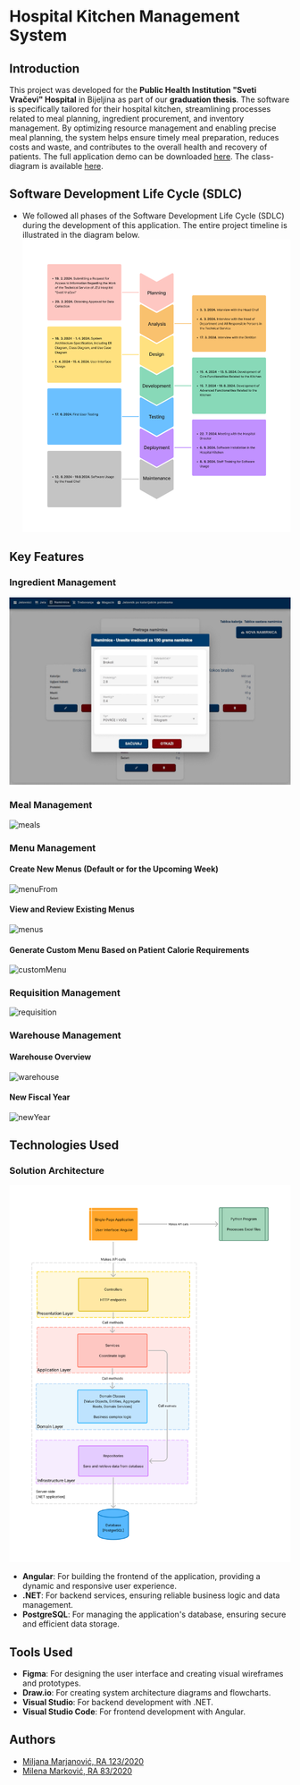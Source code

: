# Hospital Kitchen Management System

## Introduction

This project was developed for the **Public Health Institution "Sveti Vračevi" Hospital** in Bijeljina as part of our **graduation thesis**. The software is specifically tailored for their hospital kitchen, streamlining processes related to meal planning, ingredient procurement, and inventory management. By optimizing resource management and enabling precise meal planning, the system helps ensure timely meal preparation, reduces costs and waste, and contributes to the overall health and recovery of patients. The full application demo can be downloaded [here](https://github.com/MilenaM06/Hospital-Kitchen-Support-Application/blob/main/preview/app-demo.mp4). The class-diagram is available [here](https://github.com/MilenaM06/Hospital-Kitchen-Management-System/blob/main/planning-and-modeling/class-diagram/class-diagram.png).


## Software Development Life Cycle (SDLC)

- We followed all phases of the Software Development Life Cycle (SDLC) during the development of this application. The entire project timeline is illustrated in the diagram below.
![sdlc](https://github.com/MilenaM06/Hospital-Kitchen-Management-System/blob/main/planning-and-modeling/project-timeline-diagram.jpg)


## Key Features

### Ingredient Management 
![ingredients](https://github.com/MilenaM06/Hospital-Kitchen-Management-System/blob/main/preview/screenshots/ingredients.jpg)
### Meal Management
![meals](https://github.com/MilenaM06/Hospital-Kitchen-Support-Application/blob/main/preview/screenshots/meals.jpg)
### Menu Management
#### Create New Menus (Default or for the Upcoming Week)
![menuFrom](https://github.com/MilenaM06/Hospital-Kitchen-Support-Application/blob/main/preview/screenshots/menu-form.jpg)
#### View and Review Existing Menus
![menus](https://github.com/MilenaM06/Hospital-Kitchen-Support-Application/blob/main/preview/screenshots/menu.jpg)
#### Generate Custom Menu Based on Patient Calorie Requirements
![customMenu](https://github.com/MilenaM06/Hospital-Kitchen-Support-Application/blob/main/preview/screenshots/custom-menu.jpg)
### Requisition Management
![requisition](https://github.com/MilenaM06/Hospital-Kitchen-Support-Application/blob/main/preview/screenshots/requisition.jpg)
### Warehouse Management
#### Warehouse Overview
![warehouse](https://github.com/MilenaM06/Hospital-Kitchen-Support-Application/blob/main/preview/screenshots/warehouse.jpg)
#### New Fiscal Year 
![newYear](https://github.com/MilenaM06/Hospital-Kitchen-Support-Application/blob/main/preview/screenshots/new-fiscal-year.jpg)


## Technologies Used

### Solution Architecture
![architecture](https://github.com/MilenaM06/Hospital-Kitchen-Management-System/blob/main/planning-and-modeling/architecture.jpg)

- **Angular**: For building the frontend of the application, providing a dynamic and responsive user experience.
- **.NET**: For backend services, ensuring reliable business logic and data management.
- **PostgreSQL**: For managing the application's database, ensuring secure and efficient data storage.


## Tools Used

- **Figma**: For designing the user interface and creating visual wireframes and prototypes.
- **Draw.io**: For creating system architecture diagrams and flowcharts.
- **Visual Studio**: For backend development with .NET.
- **Visual Studio Code**: For frontend development with Angular.


## Authors
- [Miljana Marjanović, RA 123/2020](https://github.com/MiljanaMa)
- [Milena Marković, RA 83/2020](https://github.com/MilenaM06)

